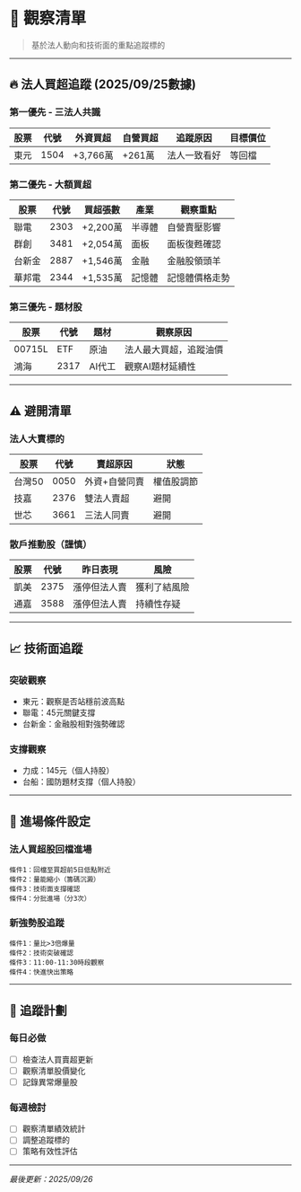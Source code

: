 # 👀 觀察清單

> 基於法人動向和技術面的重點追蹤標的

---

## 🔥 法人買超追蹤 (2025/09/25數據)

### 第一優先 - 三法人共識
| 股票 | 代號 | 外資買超 | 自營買超 | 追蹤原因 | 目標價位 |
|------|------|---------|---------|----------|----------|
| 東元 | 1504 | +3,766萬 | +261萬 | 法人一致看好 | 等回檔 |

### 第二優先 - 大額買超
| 股票 | 代號 | 買超張數 | 產業 | 觀察重點 |
|------|------|---------|------|----------|
| 聯電 | 2303 | +2,200萬 | 半導體 | 自營賣壓影響 |
| 群創 | 3481 | +2,054萬 | 面板 | 面板復甦確認 |
| 台新金 | 2887 | +1,546萬 | 金融 | 金融股領頭羊 |
| 華邦電 | 2344 | +1,535萬 | 記憶體 | 記憶體價格走勢 |

### 第三優先 - 題材股
| 股票 | 代號 | 題材 | 觀察原因 |
|------|------|------|----------|
| 00715L | ETF | 原油 | 法人最大買超，追蹤油價 |
| 鴻海 | 2317 | AI代工 | 觀察AI題材延續性 |

---

## ⚠️ 避開清單

### 法人大賣標的
| 股票 | 代號 | 賣超原因 | 狀態 |
|------|------|---------|------|
| 台灣50 | 0050 | 外資+自營同賣 | 權值股調節 |
| 技嘉 | 2376 | 雙法人賣超 | 避開 |
| 世芯 | 3661 | 三法人同賣 | 避開 |

### 散戶推動股（謹慎）
| 股票 | 代號 | 昨日表現 | 風險 |
|------|------|---------|------|
| 凱美 | 2375 | 漲停但法人賣 | 獲利了結風險 |
| 通嘉 | 3588 | 漲停但法人賣 | 持續性存疑 |

---

## 📈 技術面追蹤

### 突破觀察
- 東元：觀察是否站穩前波高點
- 聯電：45元關鍵支撐
- 台新金：金融股相對強勢確認

### 支撐觀察
- 力成：145元（個人持股）
- 台船：國防題材支撐（個人持股）

---

## 🎯 進場條件設定

### 法人買超股回檔進場
```
條件1：回檔至買超前5日低點附近
條件2：量能縮小（籌碼沉澱）
條件3：技術面支撐確認
條件4：分批進場（分3次）
```

### 新強勢股追蹤
```
條件1：量比>3倍爆量
條件2：技術突破確認
條件3：11:00-11:30時段觀察
條件4：快進快出策略
```

---

## 📅 追蹤計劃

### 每日必做
- [ ] 檢查法人買賣超更新
- [ ] 觀察清單股價變化
- [ ] 記錄異常爆量股

### 每週檢討
- [ ] 觀察清單績效統計
- [ ] 調整追蹤標的
- [ ] 策略有效性評估

---

*最後更新：2025/09/26*